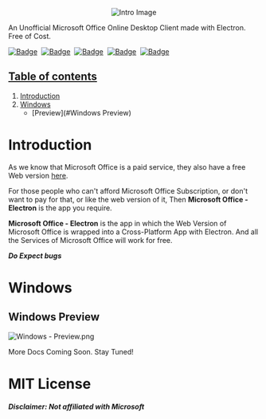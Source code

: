 <p style="text-align: center"><img src="https://github.com/agam778/Microsoft-Office-Electron/blob/main/Intro%20Image.png?raw=true" alt="Intro Image"></p>

An Unofficial Microsoft Office Online Desktop Client made with Electron. Free of Cost.

<a href="https://bit.ly/agamtechtricks">![Badge](https://img.shields.io/badge/Made%20With%20♥-by%20Agam-orange?style=for-the-badge)</a>&nbsp;&nbsp;<a href="https://electronjs.org">![Badge](https://img.shields.io/badge/Developed%20With-Electron-red?logo=Electron&logoColor=white&style=for-the-badge)</a>&nbsp;&nbsp;<a href="https://github.com/agam778/Microsoft-Office-Electron/blob/main/license.txt">![Badge](https://img.shields.io/github/license/agam778/Microsoft-Office-Electron?style=for-the-badge)</a>&nbsp;&nbsp;<a href="https://github.com/agam778/Microsoft-Office-Electron/releases/">![Badge](https://img.shields.io/github/v/release/agam778/Microsoft-Office-Electron?label=Release&logo=github&style=for-the-badge&color=blue)</a>&nbsp;&nbsp;<a href="https://github.com/agam778/Microsoft-Office-Electron/releases/">![Badge](https://img.shields.io/github/downloads/agam778/Microsoft-Office-Electron/total?label=Downloads&style=for-the-badge)

## Table of contents

1. [Introduction](#Introduction)
2. [Windows](#Windows)
    - [Preview](#Windows Preview)

# Introduction

As we know that Microsoft Office is a paid service, they also have a free Web version [here](https://office.com).

For those people who can't afford Microsoft Office Subscription, or don't want to pay for that, or like the web version of it, Then **Microsoft Office - Electron** is the app you require.

**Microsoft Office - Electron** is the app in which the Web Version of Microsoft Office is wrapped into a Cross-Platform App with Electron. And all the Services of Microsoft Office will work for free.

***Do Expect bugs***

# Windows
## Windows Preview

![Windows - Preview.png](https://github.com/agam778/Microsoft-Office-Electron/blob/main/Preview/Windows%20-%20Preview.png?raw=true)

More Docs Coming Soon. Stay Tuned!

# MIT License
#### *Disclaimer: Not affiliated with Microsoft*
